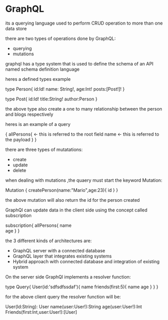 # GraphQL

its a querying language used to perform CRUD operation to more than one data store

there are two types of operations done by GraphQL:
- querying
- mutations

graphql has a type system that is used to define the schema of an API named schema definition language

heres a defined types example

type Person{
    id:Id!
    name: String!,
    age:Int!
    posts:[Post!]!
}

type Post{
    id:Id!
    title:String!
    author:Person
}

the above type also create a one to many relationship between the person and blogs respectively

heres is an example of a query

{
    allPersons{ <- this is referred to the root field
        name  <- this is referred to the payload
    }
}

there are three types of mutatations:

- create
- update
- delete

when dealing with mutations ,the quaery must start the keyword Mutation:

Mutation {
    createPerson(name:"Mario",age:23){
        id
    }
}

the above mutation will also return the id for the person created

GraphQl can update data in the client side using the concept called subscription 

subscription{
    allPersons{
        name  
        age
    }
}

 the 3 different kinds of architectures are:

 - GraphQL server with a connected database
 - GraphQL layer that integrates existing systems
 - Hybrid approach with connected database and integration of existing system

 On the server side GraphQl implements a resolver function:

 type Query{
    User(id:'sdfsdfssdaf'){
        name
        friends(first:5){
            name
            age
        }
    }
}

for the above client query the resolver function will be:

User(Id:String): User
name(user:User!):String
age(user:User!):Int
Friends(first:Int,user:User!):[User]